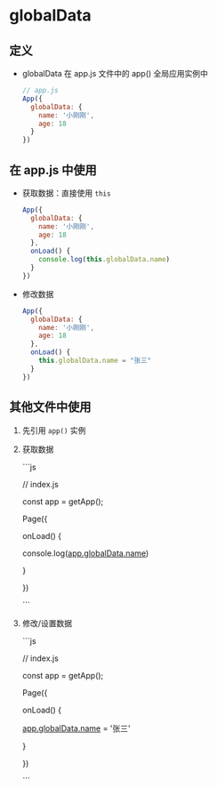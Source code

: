 # globalData

## 定义

*   globalData 在 app.js 文件中的 app() 全局应用实例中

    ```javascript
    // app.js
    App({
      globalData: {
        name: '小刚刚',
        age: 18
      }
    })
    ```

## 在 app.js 中使用

*   获取数据：直接使用 `this`

    ```javascript
    App({
      globalData: {
        name: '小刚刚',
        age: 18
      },
      onLoad() {
        console.log(this.globalData.name)
      }
    })
    ```

*   修改数据

    ```javascript
    App({
      globalData: {
        name: '小刚刚',
        age: 18
      },
      onLoad() {
        this.globalData.name = "张三"
      }
    })
    ```

## 其他文件中使用

1.  先引用 `app()` 实例

2.  获取数据

    \`\`\`js

    // index.js

    const app = getApp();

    Page({

    onLoad() {

    console.log([app.globalData.name](http://app.globalData.name "app.globalData.name"))

    }

    })

    \`\`\`

3.  修改/设置数据

    \`\`\`js

    // index.js

    const app = getApp();

    Page({

    onLoad() {

    [app.globalData.name](http://app.globalData.name "app.globalData.name") = '张三'

    }

    })

    \`\`\`
